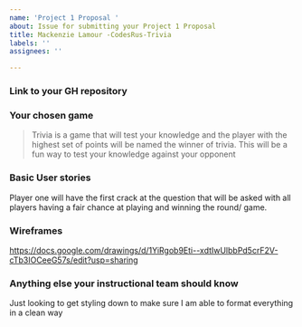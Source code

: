 ```yaml
---
name: 'Project 1 Proposal '
about: Issue for submitting your Project 1 Proposal
title: Mackenzie Lamour -CodesRus-Trivia 
labels: ''
assignees: ''

---
```


### Link to your GH repository

### Your chosen game 
> Trivia is a game that will test your knowledge and the player with the highest set of points will be named the winner of trivia. This will be a fun way to test your knowledge against your opponent 

### Basic User stories
Player one will have the first crack at the question that will be asked with all players having a fair chance at playing and winning the round/ game. 
### Wireframes 
https://docs.google.com/drawings/d/1YiRgob9Eti--xdtIwUlbbPd5crF2V-cTb3IOCeeG57s/edit?usp=sharing

### Anything else your instructional team should know
Just looking to get styling down to make sure I am able to format everything in a clean way
